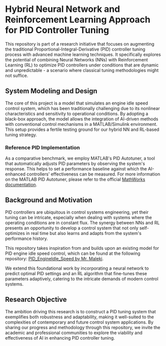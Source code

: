 # Hybrid Neural Network and Reinforcement Learning Approach for PID Controller Tuning

This repository is part of a research initiative that focuses on augmenting the traditional Proportional-Integral-Derivative (PID) controller tuning process with advanced machine learning techniques. It specifically explores the potential of combining Neural Networks (NNs) with Reinforcement Learning (RL) to optimize PID controllers under conditions that are dynamic and unpredictable - a scenario where classical tuning methodologies might not suffice.

## System Modeling and Design

The core of this project is a model that simulates an engine idle speed control system, which has been traditionally challenging due to its nonlinear characteristics and sensitivity to operational conditions. By adopting a black-box approach, the model allows the integration of AI-driven methods with conventional control mechanisms in a MATLAB/Simulink environment. This setup provides a fertile testing ground for our hybrid NN and RL-based tuning strategy.

### Reference PID Implementation

As a comparative benchmark, we employ MATLAB's PID Autotuner, a tool that automatically adjusts PID parameters by observing the system's response. This helps to set a performance baseline against which the AI-enhanced controllers' effectiveness can be measured. For more information on the MATLAB PID Autotuner, please refer to the official [MathWorks documentation](https://www.mathworks.com/help/control/ug/pid-controller-tuning-in-simulink.html).

## Background and Motivation

PID controllers are ubiquitous in control systems engineering, yet their tuning can be intricate, especially when dealing with systems where the operating conditions are in constant flux. The synergy between NNs and RL presents an opportunity to develop a control system that not only self-optimizes in real time but also learns and adapts from the system's performance history.

This repository takes inspiration from and builds upon an existing model for PID engine idle speed control, which can be found at the following repository:
[PID_EngineIdle_Speed by Mr. Maleki](https://github.com/mrmaleki1376/PID_EngineIdle_Speed/tree/main).

We extend this foundational work by incorporating a neural network to predict optimal PID settings and an RL algorithm that fine-tunes these parameters adaptively, catering to the intricate demands of modern control systems.

## Research Objective

The ambition driving this research is to construct a PID tuning system that exemplifies both robustness and adaptability, making it well-suited to the complexities of contemporary and future control system applications. By sharing our progress and methodology through this repository, we invite the academic and professional communities to explore the viability and effectiveness of AI in enhancing PID controller tuning.
